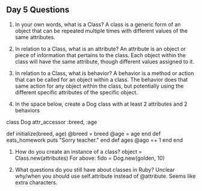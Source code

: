 ## Day 5 Questions

1. In your own words, what is a Class?
A class is a generic form of an object that can be repeated multiple times with different values of the same attributes.

1. In relation to a Class, what is an attribute?
An attribute is an object or piece of information that pertains to the class. Each object within the class will have the same attribute, though different values assigned to it.

1. In relation to a Class, what is behavior?
A behavior is a method or action that can be called for an object within a class. The behavior does that same action for any object within the class, but potentially using the different specific attributes of the specific object.

1. In the space below, create a Dog class with at least 2 attributes and 2 behaviors

class Dog
  attr_accessor :breed, :age

  def initialize(breed, age)
    @breed = breed
    @age = age
  end
  def eats_homework
    puts "Sorry teacher."
  end
  def ages
    @ago =+ 1
  end
end

1. How do you create an instance of a class?
object = Class.new(attributes)
For above: fido = Dog.new(golden, 10)

1. What questions do you still have about classes in Ruby?
Unclear why/when you should use self.attribute instead of @attribute. Seems like extra characters.

